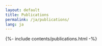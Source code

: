 ```yaml
---
layout: default
title: Publications
permalink: /ja/publications/
lang: ja
---
```


{%- include contents/publications.html -%}
